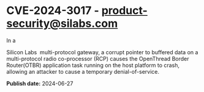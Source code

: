 # CVE-2024-3017 - product-security@silabs.com

In a 

Silicon Labs  multi-protocol gateway, a corrupt pointer to buffered data on a multi-protocol radio co-processor (RCP) causes the OpenThread Border Router(OTBR) application task running on the host platform to crash, allowing an attacker to cause a temporary denial-of-service.

**Publish date:** 2024-06-27
